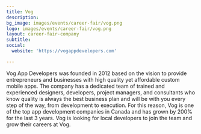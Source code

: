 ```yaml
---
title: Vog
description: 
bg_image: images/events/career-fair/vog.png
logo: images/events/career-fair/vog.png
layout: career-fair-company
subtitle: 
social:
  website: 'https://vogappdevelopers.com'

---
```

Vog App Developers was founded in 2012 based on the vision to provide entrepreneurs
and businesses with high quality yet affordable custom mobile apps. The company
has a dedicated team of trained and experienced designers, developers, project managers, and consultants who know quality is always the best business plan and will be with you every step of the way, from development to execution. For this reason, Vog is one of the top app development companies in Canada and has grown by 200% for the last 3 years. Vog is looking for local developers to join the team and grow their careers at Vog.
